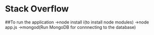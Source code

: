 # Stack Overflow

##To run the application
->node install i(to install node modules)
->node app.js
->mongod(Run MongoDB for connnecting to the database)
